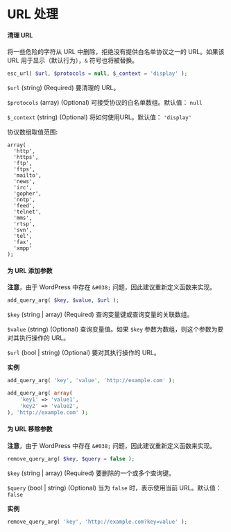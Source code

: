 # URL 处理

#### 清理 URL

将一些危险的字符从 URL 中删除，拒绝没有提供白名单协议之一的 URL。如果该 URL 用于显示（默认行为），`&` 符号也将被替换。

```php
esc_url( $url, $protocols = null, $_context = 'display' );
```

`$url` (string) (Required) 要清理的 URL。

`$protocols` (array) (Optional) 可接受协议的白名单数组。默认值： `null`

`$_context` (string) (Optional) 将如何使用URL。默认值： `'display'`

协议数组取值范围:

```
array(
  'http',
  'https',
  'ftp',
  'ftps',
  'mailto',
  'news',
  'irc',
  'gopher',
  'nntp',
  'feed',
  'telnet',
  'mms',
  'rtsp',
  'svn',
  'tel',
  'fax',
  'xmpp'
);
```

#### 为 URL 添加参数

**注意**，由于 WordPress 中存在 `&#038;` 问题，因此建议重新定义函数来实现。

```php
add_query_arg( $key, $value, $url );
```

`$key` (string | array) (Required) 查询变量键或查询变量的关联数组。

`$value` (string) (Optional) 查询变量值。如果 `$key` 参数为数组，则这个参数为要对其执行操作的 URL。

`$url` (bool | string) (Optional) 要对其执行操作的 URL。

**实例**

```php
add_query_arg( 'key', 'value', 'http://example.com' );

add_query_arg( array(
    'key1' => 'value1',
    'key2' => 'value2',
), 'http://example.com' );
```

#### 为 URL 移除参数

**注意**，由于 WordPress 中存在 `&#038;` 问题，因此建议重新定义函数来实现。

```php
remove_query_arg( $key, $query = false );
```

`$key` (string | array) (Required) 要删除的一个或多个查询键。

`$query` (bool | string) (Optional) 当为 `false` 时，表示使用当前 URL。默认值： `false`

**实例**

```php
remove_query_arg( 'key', 'http://example.com?key=value' );
```

#### 
